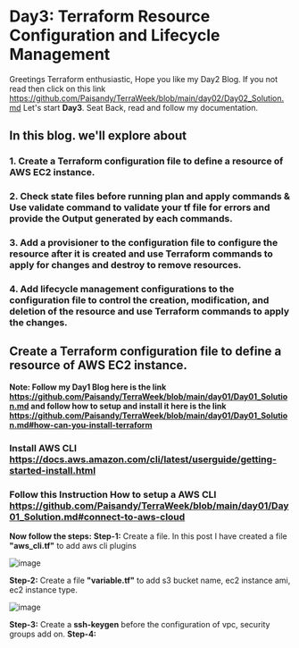 # Day3: Terraform Resource Configuration and Lifecycle Management

Greetings Terraform enthusiastic, Hope you like my Day2 Blog. If you not read then click on this link https://github.com/Paisandy/TerraWeek/blob/main/day02/Day02_Solution.md Let's start **Day3**. Seat Back, read and follow my documentation.

## In this blog. we'll explore about
### 1. Create a Terraform configuration file to define a resource of AWS EC2 instance.
### 2. Check state files before running plan and apply commands & Use validate command to validate your tf file for errors and provide the Output generated by each commands.
### 3. Add a provisioner to the configuration file to configure the resource after it is created and use Terraform commands to apply for changes and destroy to remove resources.
### 4. Add lifecycle management configurations to the configuration file to control the creation, modification, and deletion of the resource and use Terraform commands to apply the changes.

## Create a Terraform configuration file to define a resource of AWS EC2 instance.
**Note: Follow my Day1 Blog here is the link https://github.com/Paisandy/TerraWeek/blob/main/day01/Day01_Solution.md and follow how to setup and install it here is the link https://github.com/Paisandy/TerraWeek/blob/main/day01/Day01_Solution.md#how-can-you-install-terraform**

### Install AWS CLI https://docs.aws.amazon.com/cli/latest/userguide/getting-started-install.html
### Follow this Instruction How to setup a AWS CLI https://github.com/Paisandy/TerraWeek/blob/main/day01/Day01_Solution.md#connect-to-aws-cloud

**Now follow the steps:**
**Step-1:** Create a file. In this post I have created a file **"aws_cli.tf"** to add aws cli 
plugins

![image](https://github.com/Paisandy/TerraWeek/assets/115485972/2f1bc6e3-e8ba-427e-8e4d-8d95c18f21d8)

**Step-2:** Create a file **"variable.tf"** to add s3 bucket name, ec2 instance ami, ec2 instance type.

![image](https://github.com/Paisandy/TerraWeek/assets/115485972/586de619-02f1-4e0e-85f2-479fff260f6a)

**Step-3:** Create a **ssh-keygen** before the configuration of vpc, security groups add on.
**Step-4:**
